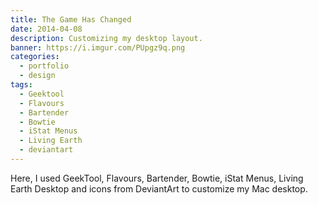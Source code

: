 ```yaml
---
title: The Game Has Changed
date: 2014-04-08
description: Customizing my desktop layout.
banner: https://i.imgur.com/PUpgz9q.png
categories:
  - portfolio
  - design
tags:
  - Geektool
  - Flavours
  - Bartender
  - Bowtie
  - iStat Menus
  - Living Earth
  - deviantart
---
```


Here, I used GeekTool, Flavours, Bartender, Bowtie, iStat Menus, Living Earth Desktop and icons from DeviantArt to customize my Mac desktop.
